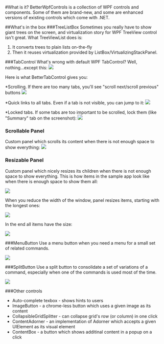 #What is it?
BetterWpfControls is a collection of WPF controls and components. Some of them are brand-new, and some are enhanced versions of existing controls which come with .NET.

##What's in the box
###TreeListBox
Sometimes you really have to show giant trees on the screen, and virtualization story for WPF TreeView control isn't great. What TreeViewList does is:

1.  It converts trees to plain lists on-the-fly
2.  Then it reuses virtualization provided by ListBox/VirtualizingStackPanel.

###TabControl
What's wrong with default WPF TabControl? Well, nothing...except this: 
![](http://i3.codeplex.com/Download?ProjectName=betterwpfcontrols&DownloadId=325765)

Here is what BetterTabControl gives you:

*Scrolling. If there are too many tabs, you'll see "scroll next/scroll previous" buttons 
![](http://i3.codeplex.com/Download?ProjectName=betterwpfcontrols&DownloadId=325767)

*Quick links to all tabs. Even if a tab is not visible, you can jump to it: 
![](http://i3.codeplex.com/Download?ProjectName=betterwpfcontrols&DownloadId=325768)

*Locked tabs. If some tabs are too important to be scrolled, lock them (like "Summary" tab on the screenshot):
![](http://i3.codeplex.com/Download?ProjectName=betterwpfcontrols&DownloadId=325769)

### Scrollable Panel
Custom panel which scrolls its content when there is not enough space to show everything:
![](http://i3.codeplex.com/Download?ProjectName=betterwpfcontrols&DownloadId=325368)

### Resizable Panel
Custom panel which nicely resizes its children when there is not enough space to show everything.
This is how items in the sample app look like when there is enough space to show them all:

![](http://i3.codeplex.com/Download?ProjectName=betterwpfcontrols&DownloadId=343928)

When you reduce the width of the window, panel resizes items, starting with the longest ones:

![](http://i3.codeplex.com/Download?ProjectName=betterwpfcontrols&DownloadId=343929)

In the end all items have the size:

![](http://i3.codeplex.com/Download?ProjectName=betterwpfcontrols&DownloadId=343930)

###MenuButton
Use a menu button when you need a menu for a small set of related commands.

![](http://i3.codeplex.com/Download?ProjectName=betterwpfcontrols&DownloadId=325758)

###SplitButton
Use a split button to consolidate a set of variations of a command, especially when one of the commands is used most of the time.

![](http://i3.codeplex.com/Download?ProjectName=betterwpfcontrols&DownloadId=325759)

###Other controls
* Auto-complete texbox - shows hints to users
* ImageButton - a chrome-less button which uses a given image as its content 
* CollapsibleGridSplitter - can collapse grid's row (or column) in one click
* ContentAdorner - an implementation of Adorner which accepts a given UIElement as its visual element
* ContentBox - a button which shows additinal content in a popup on a click
